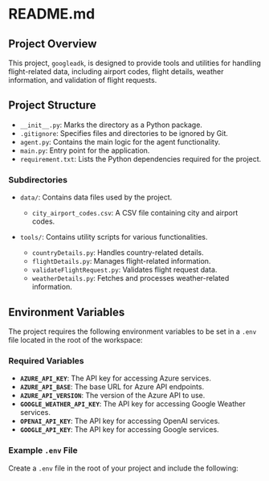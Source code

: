 # README.md

## Project Overview
This project, `googleadk`, is designed to provide tools and utilities for handling flight-related data, including airport codes, flight details, weather information, and validation of flight requests.

## Project Structure
- `__init__.py`: Marks the directory as a Python package.
- `.gitignore`: Specifies files and directories to be ignored by Git.
- `agent.py`: Contains the main logic for the agent functionality.
- `main.py`: Entry point for the application.
- `requirement.txt`: Lists the Python dependencies required for the project.

### Subdirectories
- `data/`: Contains data files used by the project.
  - `city_airport_codes.csv`: A CSV file containing city and airport codes.

- `tools/`: Contains utility scripts for various functionalities.
  - `countryDetails.py`: Handles country-related details.
  - `flightDetails.py`: Manages flight-related information.
  - `validateFlightRequest.py`: Validates flight request data.
  - `weatherDetails.py`: Fetches and processes weather-related information.

## Environment Variables
The project requires the following environment variables to be set in a `.env` file located in the root of the workspace:

### Required Variables
- **`AZURE_API_KEY`**: The API key for accessing Azure services.
- **`AZURE_API_BASE`**: The base URL for Azure API endpoints.
- **`AZURE_API_VERSION`**: The version of the Azure API to use.
- **`GOOGLE_WEATHER_API_KEY`**: The API key for accessing Google Weather services.
- **`OPENAI_API_KEY`**: The API key for accessing OpenAI services.
- **`GOOGLE_API_KEY`**: The API key for accessing Google services.

### Example `.env` File
Create a `.env` file in the root of your project and include the following:
